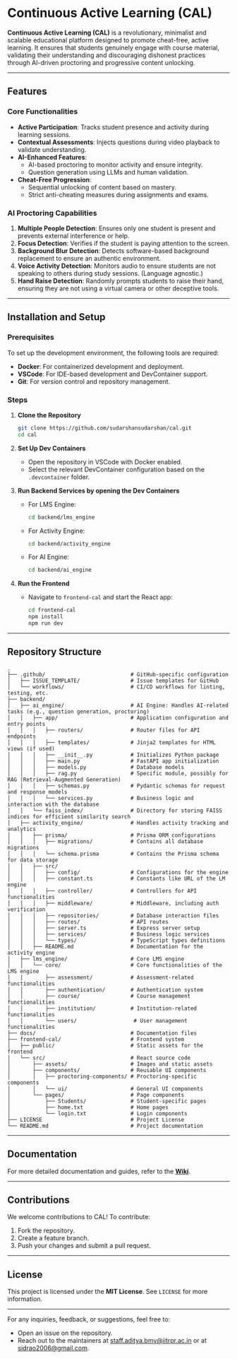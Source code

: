 # Continuous Active Learning (CAL)

**Continuous Active Learning (CAL)** is a revolutionary, minimalist and scalable educational platform designed to promote cheat-free, active learning. It ensures that students genuinely engage with course material, validating their understanding and discouraging dishonest practices through AI-driven proctoring and progressive content unlocking.

---

## Features
### Core Functionalities
- **Active Participation**: Tracks student presence and activity during learning sessions.
- **Contextual Assessments**: Injects questions during video playback to validate understanding.
- **AI-Enhanced Features**:
  - AI-based proctoring to monitor activity and ensure integrity.
  - Question generation using LLMs and human validation.
- **Cheat-Free Progression**:
  - Sequential unlocking of content based on mastery.
  - Strict anti-cheating measures during assignments and exams.

### AI Proctoring Capabilities
1. **Multiple People Detection**: Ensures only one student is present and prevents external interference or help.
2. **Focus Detection**: Verifies if the student is paying attention to the screen.
3. **Background Blur Detection**: Detects software-based background replacement to ensure an authentic environment.
4. **Voice Activity Detection**: Monitors audio to ensure students are not speaking to others during study sessions. (Language agnostic.)
5. **Hand Raise Detection**: Randomly prompts students to raise their hand, ensuring they are not using a virtual camera or other deceptive tools.

---

## Installation and Setup

### Prerequisites
To set up the development environment, the following tools are required:
- **Docker**: For containerized development and deployment.
- **VSCode**: For IDE-based development and DevContainer support.
- **Git**: For version control and repository management.

### Steps
1. **Clone the Repository**
   ```bash
   git clone https://github.com/sudarshansudarshan/cal.git
   cd cal
   ```

2. **Set Up Dev Containers**
   - Open the repository in VSCode with Docker enabled.
   - Select the relevant DevContainer configuration based on the `.devcontainer` folder.

3. **Run Backend Services by opening the Dev Containers**
   - For LMS Engine:
     ```bash
     cd backend/lms_engine
     ```
     
   - For Activity Engine:
     ```bash
     cd backend/activity_engine
     ```
     
   - For AI Engine:
     ```bash
     cd backend/ai_engine
     ```

4. **Run the Frontend**
   - Navigate to `frontend-cal` and start the React app:
     ```bash
     cd frontend-cal
     npm install
     npm run dev
     ```

---

## Repository Structure

```
.
├── .github/                           # GitHub-specific configuration
│   ├── ISSUE_TEMPLATE/                # Issue templates for GitHub
│   └── workflows/                     # CI/CD workflows for linting, testing, etc.
├── backend/                            
│   ├── ai_engine/                     # AI Engine: Handles AI-related tasks (e.g., question generation, proctoring)
│   │   ├── app/                       # Application configuration and entry points
│   │   │   ├── routers/               # Router files for API endpoints
│   │   │   ├── templates/             # Jinja2 templates for HTML views (if used)
│   │   │   ├── __init__.py            # Initializes Python package
│   │   │   ├── main.py                # FastAPI app initialization
│   │   │   ├── models.py              # Database models
│   │   │   ├── rag.py                 # Specific module, possibly for RAG (Retrieval-Augmented Generation)
│   │   │   ├── schemas.py             # Pydantic schemas for request and response models
│   │   │   └── services.py            # Business logic and interaction with the database
│   │   └── faiss_index/               # Directory for storing FAISS indices for efficient similarity search
│   ├── activity_engine/               # Handles activity tracking and analytics      
│   │   ├── prisma/                    # Prisma ORM configurations
│   │   │   ├── migrations/            # Contains all database migrations
│   │   │   └── schema.prisma          # Contains the Prisma schema for data storage
│   │   ├── src/                        
│   │   │   ├── config/                # Configurations for the engine
│   │   │   ├── constant.ts            # Constants like URL of the LM engine
│   │   │   ├── controller/            # Controllers for API functionalities
│   │   │   ├── middleware/            # Middleware, including auth verification
│   │   │   ├── repositories/          # Database interaction files
│   │   │   ├── routes/                # API routes
│   │   │   ├── server.ts              # Express server setup
│   │   │   ├── services/              # Business logic services
│   │   │   └── types/                 # TypeScript types definitions
│   │   ├── README.md                  # Documentation for the activity engine
│   ├── lms_engine/                    # Core LMS engine
│   │   └── core/                      # Core functionalities of the LMS engine
│   │       ├── assessment/            # Assessment-related functionalities
│   │       ├── authentication/        # Authentication system
│   │       ├── course/                # Course management functionalities
│   │       ├── institution/           # Institution-related functionalities
│   │       └── users/                  # User management functionalities
├── docs/                              # Documentation files
├── frontend-cal/                      # Frontend system
│   ├── public/                        # Static assets for the frontend
│   └── src/                           # React source code
│       ├── assets/                    # Images and static assets
│       ├── components/                # Reusable UI components
│       │   ├── proctoring-components/ # Proctoring-specific components
│       │   └── ui/                    # General UI components
│       └── pages/                     # Page components
│           ├── Students/              # Student-specific pages
│           ├── home.txt               # Home pages
│           └── login.txt              # Login components
├── LICENSE                            # Project License
└── README.md                          # Project documentation

```

---

## Documentation
For more detailed documentation and guides, refer to the **[Wiki](https://github.com/sudarshansudarshan/cal/wiki)**.

---

## Contributions
We welcome contributions to CAL! To contribute:
1. Fork the repository.
2. Create a feature branch.
3. Push your changes and submit a pull request.

---

## License
This project is licensed under the **MIT License**. See `LICENSE` for more information.

---

For any inquiries, feedback, or suggestions, feel free to:

- Open an issue on the repository.
- Reach out to the maintainers at staff.aditya.bmv@iitrpr.ac.in or at sidrao2006@gmail.com.
